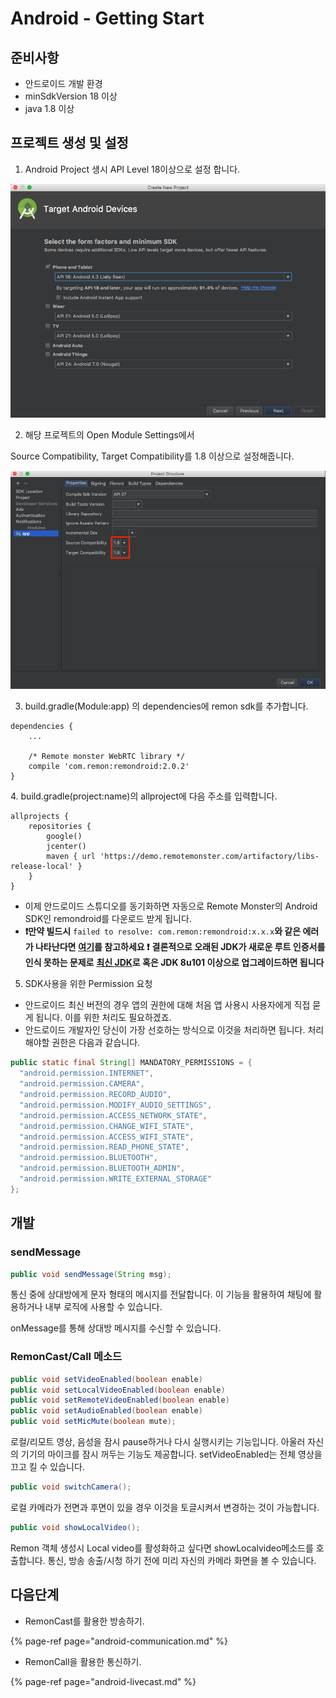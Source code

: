# Android - Getting Start

## 준비사항

* 안드로이드 개발 환경
* minSdkVersion 18 이상
* java 1.8 이상

## 프로젝트 생성 및 설정

1. Android Project 생시 API Level 18이상으로 설정 합니다.

![](../.gitbook/assets/image.png)

2. 해당 프로젝트의 Open Module Settings에서 

Source Compatibility, Target Compatibility를 1.8 이상으로 설정해줍니다.

![](../.gitbook/assets/image%20%283%29.png)

3. build.gradle\(Module:app\) 의 dependencies에 remon sdk를 추가합니다.

```text
dependencies {
    ...
    
    /* Remote monster WebRTC library */
    compile 'com.remon:remondroid:2.0.2'
}
```

 4. build.gradle\(project:name\)의 allproject에 다음 주소를 입력합니다.

```text
allprojects {
    repositories {
        google()
        jcenter()
        maven { url 'https://demo.remotemonster.com/artifactory/libs-release-local' }
    }
}
```

* 이제 안드로이드 스튜디오를 동기화하면 자동으로 Remote Monster의 Android SDK인 remondroid를 다운로드 받게 됩니다.
* **❗만약 빌드시** `failed to resolve: com.remon:remondroid:x.x.x`**와 같은 에러가 나타난다면** [**여기**](http://community.remotemonster.com/t/topic/34/6?u=seunggi)**를 참고하세요 ❗** **결론적으로 오래된 JDK가 새로운 루트 인증서를 인식 못하는 문제로** [**최신 JDK**](http://www.oracle.com/technetwork/java/javase/downloads/index.html)**로 혹은 JDK 8u101 이상으로 업그레이드하면 됩니다**

5. SDK사용을 위한 Permission 요청

* 안드로이드 최신 버전의 경우 앱의 권한에 대해 처음 앱 사용시 사용자에게 직접 묻게 됩니다. 이를 위한 처리도 필요하겠죠.
* 안드로이드 개발자인 당신이 가장 선호하는 방식으로 이것을 처리하면 됩니다. 처리해야할 권한은 다음과 같습니다.

```java
public static final String[] MANDATORY_PERMISSIONS = {
  "android.permission.INTERNET",
  "android.permission.CAMERA",
  "android.permission.RECORD_AUDIO",
  "android.permission.MODIFY_AUDIO_SETTINGS",
  "android.permission.ACCESS_NETWORK_STATE",
  "android.permission.CHANGE_WIFI_STATE",
  "android.permission.ACCESS_WIFI_STATE",
  "android.permission.READ_PHONE_STATE",
  "android.permission.BLUETOOTH",
  "android.permission.BLUETOOTH_ADMIN",
  "android.permission.WRITE_EXTERNAL_STORAGE"
};
```



## 개발

### sendMessage

```java
public void sendMessage(String msg);
```

통신 중에 상대방에게 문자 형태의 메시지를 전달합니다. 이 기능을 활용하여 채팅에 활용하거나 내부 로직에 사용할 수 있습니다.

onMessage를 통해 상대방 메시지를 수신할 수 있습니다.



### RemonCast/Call 메소드

```java
public void setVideoEnabled(boolean enable)
public void setLocalVideoEnabled(boolean enable)
public void setRemoteVideoEnabled(boolean enable)
public void setAudioEnabled(boolean enable)
public void setMicMute(boolean mute);
```

로컬/리모트 영상, 음성을 잠시 pause하거나 다시 실행시키는 기능입니다. 아울러 자신의 기기의 마이크를 잠시 꺼두는 기능도 제공합니다. setVideoEnabled는 전체 영상을 끄고 킬 수 있습니다.



```java
public void switchCamera();
```

로컬 카메라가 전면과 후면이 있을 경우 이것을 토글시켜서 변경하는 것이 가능합니다.



```java
public void showLocalVideo();
```

Remon 객체 생성시 Local video를 활성화하고 싶다면 showLocalvideo메소드를 호출합니다. 통신, 방송 송출/시청 하기 전에 미리 자신의 카메라 화면을 볼 수 있습니다.

## 다음단계

* RemonCast를 활용한 방송하기.

{% page-ref page="android-communication.md" %}

* RemonCall을 활용한 통신하기.

{% page-ref page="android-livecast.md" %}



